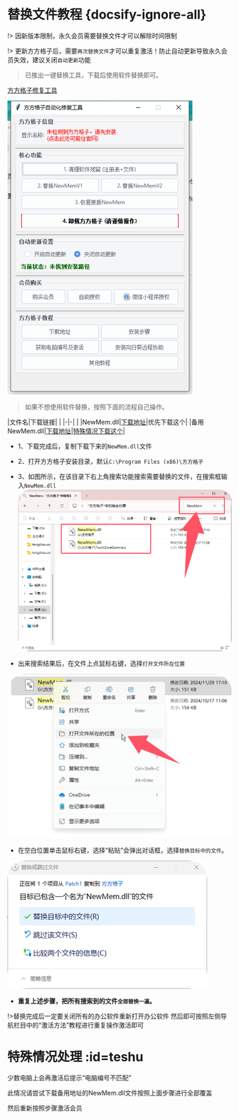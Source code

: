 # 替换文件教程 {docsify-ignore-all}

!> 因新版本限制，永久会员需要替换文件才可以解除时间限制

!> 更新方方格子后，需要`再次替换文件`才可以重复激活！防止自动更新导致永久会员失效，建议关闭`自动更新`功能


>已推出一键替换工具，下载后使用软件替换即可。    

[方方格子修复工具](../src/%E6%96%B9%E6%96%B9%E6%A0%BC%E5%AD%90%E4%BF%AE%E5%A4%8D%E5%B7%A5%E5%85%B7.exe)

![方方格子修复工具](../images/ffcell.png)



>如果不想使用软件替换，按照下面的流程自己操作。

|文件名|下载链接| |
|-|-| |
|NewMem.dll|[下载地址](../src/NewMem.zip)|优先下载这个|
|备用NewMem.dll|[下载地址](../src/install/NewMem.zip)|[特殊情况下载这个](/use/instead?id=teshu)|


- 1、下载完成后，复制下载下来的`NewMem.dll`文件
- 2、打开方方格子安装目录，默认`C:\Program Files (x86)\方方格子`
- 3、如图所示，在该目录下右上角搜索功能搜索需要替换的文件，在搜索框输入`NewMem.dll`
![](../images/QQ20241230-170139.png)

- 出来搜索结果后，在文件上点鼠标右键，选择`打开文件所在位置`

![](../images/QQ20241230-170256.png)

- 在空白位置单击鼠标右键，选择“粘贴”会弹出对话框，选择`替换目标中的文件`。

![](../images/QQ20241230-170453.png)

- **重复上述步骤，把所有搜索到的文件`全部替换一遍`。**

!>替换完成后一定要关闭所有的办公软件重新打开办公软件
然后即可按照左侧导航栏目中的“激活方法”教程进行重复操作激活即可

# 特殊情况处理 :id=teshu

少数电脑上会再激活后提示“电脑编号不匹配”

此情况请尝试下载备用地址的NewMem.dll文件按照上面步骤进行全部覆盖

然后重新按照步骤激活会员







